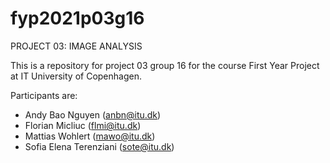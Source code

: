 # fyp2021p03g16

PROJECT 03: IMAGE ANALYSIS 

This is a repository for project 03 group 16 for the course First Year Project at IT University of Copenhagen.  

Participants are: 
- Andy Bao Nguyen (anbn@itu.dk)
- Florian Micliuc (flmi@itu.dk) 
- Mattias Wohlert (mawo@itu.dk)
- Sofia Elena Terenziani (sote@itu.dk) 
